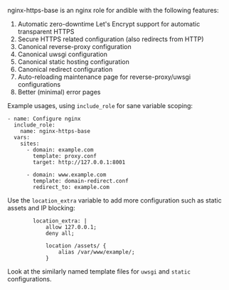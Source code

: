 nginx-https-base is an nginx role for andible with the following features:

1. Automatic zero-downtime Let's Encrypt support for automatic transparent
   HTTPS
2. Secure HTTPS related configuration (also redirects from HTTP)
3. Canonical reverse-proxy configuration
4. Canonical uwsgi configuration
5. Canonical static hosting configuration
6. Canonical redirect configuration
7. Auto-reloading maintenance page for reverse-proxy/uwsgi configurations
8. Better (minimal) error pages


Example usages, using `include_role` for sane variable scoping:

```
- name: Configure nginx
  include_role:
    name: nginx-https-base
  vars:
    sites:
      - domain: example.com
        template: proxy.conf
        target: http://127.0.0.1:8001

      - domain: www.example.com
        template: domain-redirect.conf
        redirect_to: example.com
```

Use the `location_extra` variable to add more configuration such as static
assets and IP blocking:

```
        location_extra: |
            allow 127.0.0.1;
            deny all;

            location /assets/ {
                alias /var/www/example/;
            }
```


Look at the similarly named template files for `uwsgi` and `static`
configurations.

